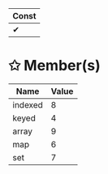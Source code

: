 | Const                        |
|------------------------------|
| ✔ |

# &#10025; Member(s)

| Name                                      | Value         |
|-------------------------------------------|---------------|
| indexed | 8 |
| keyed | 4 |
| array | 9 |
| map | 6 |
| set | 7 |